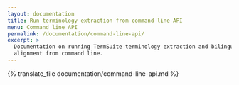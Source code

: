 ```yaml
---
layout: documentation
title: Run terminology extraction from command line API
menu: Command line API
permalink: /documentation/command-line-api/
excerpt: >
  Documentation on running TermSuite terminology extraction and bilingual
  alignment from command line.
---
```

{% translate_file documentation/command-line-api.md %}
